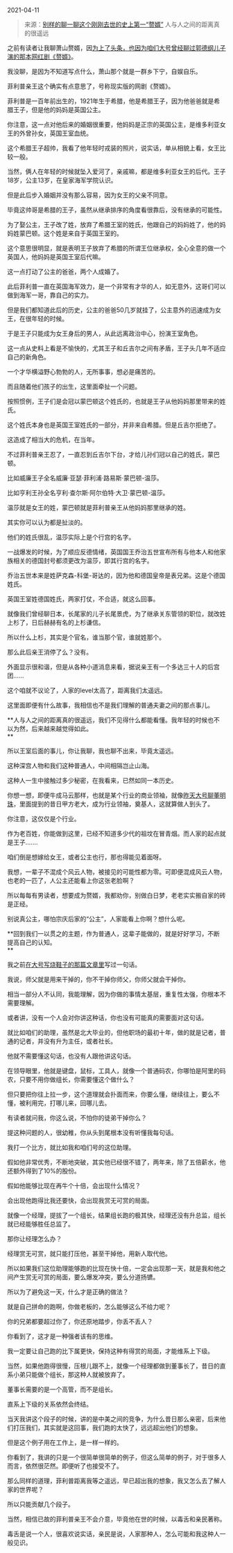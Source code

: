 2021-04-11

> 来源：[别样的聊一聊这个刚刚去世的史上第一“赘婿”](http://mp.weixin.qq.com/s?__biz=MzU3NDc5Nzc0NQ==&mid=2247501842&idx=1&sn=c329ee6b48e2072b3177a688822bc3f7&chksm=fd2e6accca59e3da57a66e77696f812ce9312bfa0b31db8aeab9441489011bf4168aedb18751&scene=27#wechat_redirect)
> 人与人之间的距离真的很遥远

之前有读者让我聊萧山赘婿，因[为上了头条，也因为咱们大号曾经聊过郭德纲儿子演的那本网红剧《赘婿》](https://mp.weixin.qq.com/s?__biz=MzU0MjYwNDU2Mw==&mid=2247497034&idx=2&sn=c16bf697e91d582bf16d84751b6ea1fa&chksm=fb1a9936cc6d10209e8afe6a83ae6a489579d35a9a50667bbb26522ff7f42e86da05cc2268d3&token=475777901&lang=zh_CN&scene=21#wechat_redirect)。  

  

我没聊，是因为不知道写点什么，萧山那个就是一群乡下宁，自娱自乐。  

  

菲利普亲王这个确实有点意思了，号称现实版的网剧《赘婿》。  

  

菲利普是一百年前出生的，1921年生于希腊，他是希腊王子，因为他爸爸就是希腊王子，但是他的妈妈是英国公主。

  

你注意，这一点对他后来的婚姻很重要，他妈妈是正宗的英国公主，是维多利亚女王的外曾孙女，英国王室血统。

  

这个希腊王子超帅，我看了他年轻时戎装的照片，说实话，单从相貌上看，女王比较一般。  

  

当然，俩人在年轻的时候就坠入爱河了，亲戚嘛，都是维多利亚女王的后代。王子18岁，公主13岁，在皇家海军学院认识。  

  

但是此后步入婚姻并没有那么容易，因为女王的父亲不同意。  

  

毕竟这帅哥是希腊的王子，虽然从继承排序的角度看很靠后，没有继承的可能性。  

  

为了娶公主，王子改了姓，放弃了希腊王室的姓氏，他跟自己的妈妈姓了，他的妈妈姓蒙巴顿。这个姓是来自于英国王室的。

  

这个意思很明显，就是表明王子放弃了希腊的所谓王位继承权，全心全意的做一个英国人，他妈妈是英国王室后代嘛。  

  

这一点打动了公主的爸爸，两个人成婚了。  

  

此后菲利普一直在英国海军效力，是一个非常有才华的人，如无意外，这哥们可以做到海军一哥，靠自己的实力。

  

但是我们都知道此后的历史，公主的爸爸50几岁就挂了，公主意外的迅速成为女王，在很年轻的时候。  

  

于是王子只能成为女王身后的男人，从此远离政治中心，扮演王室角色。

  

这一点从史料上看是不愉快的，尤其王子和丘吉尔之间有矛盾，王子头几年不适应自己的新角色。  

  

一个才华横溢野心勃勃的人，无所事事，想必是痛苦的。  

  

而且随着他们孩子的出生，这里面牵扯一个问题。  

  

按照惯例，王子们是会冠以蒙巴顿这个姓氏的，也就是王子从他妈妈那里带来的姓氏。

  

这个姓氏本身也是英国王室姓氏的一部分，并非来自希腊。但是丘吉尔拒绝了。

  

这造成了相当大的危机，在当年。

  

不过菲利普亲王忍了，一直忍到丘吉尔下台，才给儿孙们冠以自己的姓氏，蒙巴顿。

  

比如威廉王子全名威廉·亚瑟·菲利浦·路易斯·蒙巴顿-温莎。

  

比如亨利王孙全名亨利·查尔斯·阿尔伯特·大卫·蒙巴顿-温莎。

  

温莎就是女王的姓，蒙巴顿就是菲利普亲王从他妈妈那里继承的姓。

  

其实你可以认为都是扯淡的。

  

他们的姓氏很乱，温莎实际上是个行宫的名字。

  

一战爆发的时候，为了顺应反德情绪，英国国王乔治五世宣布所有与他本人和他家族相关的德国封号都须更改为温莎，即其行宫的名字。

  

乔治五世本来是姓萨克森-科堡-哥达的，因为他和德国皇帝是表兄弟。这是个德国姓氏。

  

英国王室姓德国姓氏，两家打仗，不合适，就这么回事。

  

就像我们曾经聊日本，长尾家的儿子长尾景虎，为了继承关东管领的职位，就改姓上杉了，日后赫赫有名的上杉谦信。

  

所以什么上杉，其实是个官名，谁当那个官，谁就姓那个。

  

那么此后亲王消停了么？没有。  

  

外面显示很和谐，但是从各种小道消息来看，据说亲王有一个多达三十人的后宫团......  

  

这个咱就不议论了，人家的level太高了，距离我们太遥远。

  

这里面即便有什么故事，我相信也不是我们理解的普通夫妻之间的那点事儿。  

  

 **人与人之间的距离真的很遥远，我们不见得什么都能看懂。我年轻的时候也不以为然，后来越来越觉得如此。  
**

  

所以王室后面的事儿，你让我聊，我也聊不出来，毕竟太遥远。  

  

这种深宫人物和我们这种普通人，中间相隔岂止山海。  

  

这种人一生中接触过多少秘密，在我看来，已然如同一本历史。  

  

你想一想，即便牛成马云那样，也就是某个行业的商业领袖，就像[昨天大号聊董明珠](https://mp.weixin.qq.com/s?__biz=MzU0MjYwNDU2Mw==&mid=2247498031&idx=2&sn=4862e13f66daee6a3d7ecacf5623e0df&chksm=fb1a9553cc6d1c45cea3150b68cdd1579226235c78ba833cba95c9c9024c376628c3c33b31c5&token=475777901&lang=zh_CN&scene=21#wechat_redirect)，里面提到的昔日甲方老大，成为行业领袖，奠基人，这就算做人到头了。  

  

你注意，这仅仅是个行业。

  

作为老百姓，你能做到这里，已经不知道多少代的祖坟在冒青烟。而人家的起点就是王子.......

  

咱们倒是想嫁给女王，或者公主也行，那也得能见着面呀。

  

我想，一辈子不混成个风云人物，被接见的可能性都为零。可即便混成风云人物，也老的一匹了，人公主还能看上你这张老脸啊？

  

所以每每有男读者，想要成为赘婿，我都劝你，别做白日梦，老老实实搬自家的砖是正经。

  

别说真公主，哪怕宗庆后家的“公主”，人家能看上你啊？想什么呢。

  

 **回到我们一以贯之的主题，作为普通人，这辈子能做的，就是好好学习，不断提高自己的认知。  
**

  

我之前[在大号写烧鞋子的那篇文章里](https://mp.weixin.qq.com/s?__biz=MzU0MjYwNDU2Mw==&mid=2247497576&idx=1&sn=21d176026d1b466e744f77c2b933bd61&chksm=fb1a9b14cc6d12025596585879f3ef7bc53c21ae608216445baa35a8a9269097c3d50943e3fa&token=325027432&lang=zh_CN&scene=21#wechat_redirect)写过一句话。  

  

我说，师父就是用来干掉的，你不干掉你师父，你师父就会干掉你。  

  

相当一部分人不认同，我能理解，因为你做的事情太基层，重复性太强，你根本不需要理解。  

  

或者讲，没有一个人会对你讲这种话，你也没有可能真的需要面对这句话。

  

就比如咱们的助理，虽然是北大毕业的，但他职场的最初十年，做的就是记者，普通的记者，并没有升为主任，或者社长。  

  

他就不需要懂这句话，也没有人跟他讲这句话。  

  

在领导眼里，他就是键盘，鼠标，工具人，就像一个普通码农，你哪怕是阿里的码农，只要不用你做组长，你需要懂这个做什么？

  

但只要把你往上拉一步，这个道理就会扑面而来，你要么懂，继续往上，要么不懂，被利用完，打哪儿来，回哪儿去。

  

有读者就问我，你这么说，不怕你的徒弟干掉你么？  

  

提这种问题的人，很幼稚，你从头到尾根本没有听懂我每句话。  

  

我打一个比方，就比如我和咱们号的这位助理。  

  

假如他非常优秀，不断地突破，其实他已经很不错了，两年来，除了五倍薪水，他还额外得到了10%的股份。  

  

假如他能够比现在再牛个十倍，会出现什么情况？

  

会出现他跑得比我还要快，会出现我赏无可赏的局面。

  

就像一个经理，提拔了一个组长，结果组长跑的极其快，经理还没有升总监，组长就已经能够胜任总监了。  

  

那你让经理怎么办？  

  

经理赏无可赏，就只能打压他，甚至干掉他，用新人取代他。  

  

所以如果我们这位助理能够跑的比现在快十倍，一定会出现那一天，就是我和他之间产生赏无可赏的局面，要么爆发冲突，要么分道扬镳。  

  

所以为了避免这一天，什么才是正确的做法？  

  

就是自己拼命的跑啊，你做老板的，怎么能够这么不给力呢？

  

你的兄弟都要超过你了，你还原地踏步，你丢不丢人？

  

你看到了，这才是一种强者该有的思维。  

  

我一定要让自己跑的比下属更快，保持这种有得赏的局面，才能维系上下级。  

  

当然，如果他跑得很慢，压根儿跟不上，就像一个经理都做到董事长了，昔日的直系小弟只能做个组长，那这种人就被放弃了。  

  

董事长需要的是一个高管，而不是组长。

  

直系上下级的关系依然会终结。  

  

当天我讲这个段子的时候，讲的是中美之间的竞争，为什么昔日那么亲密，后来他们打压我们，其实就是这回事，我们跑的太快了，远远超出他们的想象。  

  

但是这个例子用在工作上，是一样一样的。  

  

你看到了，我讲的只是一个很简单很简单的例子，但这么简单的例子，对于很多人而言，依然很茫然。即便听了也接受不了。

  

那么同样的道理，菲利普距离我等之遥远，早已超出我的想象，我又怎么去了解人家的世界呢？

  

所以只能贡献几个段子。  

  

当然，相信已故的菲利普亲王不会介意，毕竟他在世的时候，以毒舌和亲民著称。

  

毒舌是说一个人，很喜欢说实话，亲民是说，人家那种人，怎么可能和我这种人一般见识。

